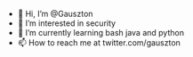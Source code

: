 - 👋 Hi, I’m @Gauszton
- 👀 I’m interested in security
- 🌱 I’m currently learning bash java and python
- 📫 How to reach me at twitter.com/gauszton

<!---
Gauszton is a ✨ special ✨ repository because its `README.md` (this file) appears on your GitHub profile.
You can click the Preview link to take a look at your changes.
--->
